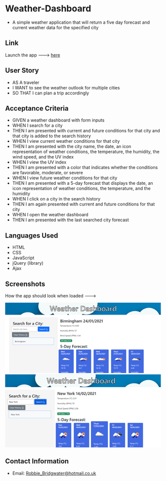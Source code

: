 # Weather-Dashboard
- A simple weather application that will return a five day forecast and current weather data for the specified city

## Link
Launch the app ---> [here](https://robbie-bridgwater.github.io/Weather-Dashboard/)

## User Story

- AS A traveler
- I WANT to see the weather outlook for multiple cities
- SO THAT I can plan a trip accordingly


## Acceptance Criteria
- GIVEN a weather dashboard with form inputs
- WHEN I search for a city
- THEN I am presented with current and future conditions for that city and that city is added to the search history
- WHEN I view current weather conditions for that city
- THEN I am presented with the city name, the date, an icon representation of weather conditions, the temperature, the humidity, the wind speed, and the UV index
- WHEN I view the UV index
- THEN I am presented with a color that indicates whether the conditions are favorable, moderate, or severe
- WHEN I view future weather conditions for that city
- THEN I am presented with a 5-day forecast that displays the date, an icon representation of weather conditions, the temperature, and the humidity
- WHEN I click on a city in the search history
- THEN I am again presented with current and future conditions for that city
- WHEN I open the weather dashboard
- THEN I am presented with the last searched city forecast


## Languages Used
- HTML 
- CSS 
- JavaScript 
- jQuery (library)
- Ajax

## Screenshots
How the app should look when loaded --->

![image](assets/img/screenshot.png)
![image](assets/img/screenshot2.png)

## Contact Information
- Email: Robbie_Bridgwater@hotmail.co.uk
